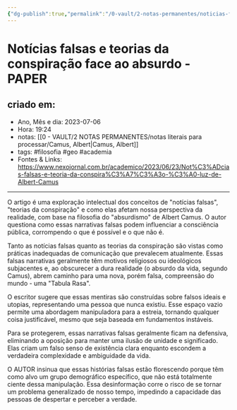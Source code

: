 ```yaml
---
{"dg-publish":true,"permalink":"/0-vault/2-notas-permanentes/noticias-falsas-e-teorias-da-conspiracao-face-ao-absurdo-paper/","tags":["permanente","filosofia","geo","academia"],"dgHomeLink":true,"dgShowLocalGraph":true,"dgShowFileTree":true,"dgEnableSearch":true,"noteIcon":""}
---
```


# Notícias falsas e teorias da conspiração face ao absurdo - PAPER

## criado em: 
-  Ano, Mês e dia: 2023-07-06
- Hora: 19:24
- notas: [[0 - VAULT/2 NOTAS PERMANENTES/notas literais para processar/Camus, Albert\|Camus, Albert]]
- tags: #filosofia #geo #academia 
- Fontes & Links: https://www.nexojornal.com.br/academico/2023/06/23/Not%C3%ADcias-falsas-e-teoria-da-conspira%C3%A7%C3%A3o-%C3%A0-luz-de-Albert-Camus
---

O artigo é uma exploração intelectual dos conceitos de "notícias falsas", "teorias da conspiração" e como elas afetam nossa perspectiva da realidade, com base na filosofia do "absurdismo" de Albert Camus. O autor questiona como essas narrativas falsas podem influenciar a consciência pública, corrompendo o que é possível e o que não é. 

Tanto as notícias falsas quanto as teorias da conspiração são vistas como práticas inadequadas de comunicação que prevalecem atualmente. Essas falsas narrativas geralmente têm motivos religiosos ou ideológicos subjacentes e, ao obscurecer a dura realidade (o absurdo da vida, segundo Camus), abrem caminho para uma nova, porém falsa, compreensão do mundo - uma "Tabula Rasa". 

O escritor sugere que essas mentiras são construídas sobre falsos ideais e utopias, representando uma pessoa que nunca existiu. Esse espaço vazio permite uma abordagem manipuladora para a estreia, tornando qualquer coisa justificável, mesmo que seja baseada em fundamentos instáveis. 

Para se protegerem, essas narrativas falsas geralmente ficam na defensiva, eliminando a oposição para manter uma ilusão de unidade e significado. Elas criam um falso senso de existência clara enquanto escondem a verdadeira complexidade e ambiguidade da vida. 

O AUTOR insinua que essas histórias falsas estão florescendo porque têm como alvo um grupo demográfico específico, que não está totalmente ciente dessa manipulação. Essa desinformação corre o risco de se tornar um problema generalizado de nosso tempo, impedindo a capacidade das pessoas de despertar e perceber a verdade.